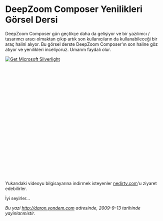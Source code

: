 # DeepZoom Composer Yenilikleri Görsel Dersi
DeepZoom Composer gün geçtikçe daha da gelişiyor ve bir yazılımcı /
tasarımcı aracı olmaktan çıkıp artık son kullanıcıların da
kullanabileceği bir araç halini alıyor. Bu görsel derste DeepZoom
Composer'ın son haline göz atıyor ve yenilikleri inceliyoruz. Umarım
faydalı olur.

<div style="width:512px;height:384px;">

[![Get Microsoft
Silverlight](http://go2.microsoft.com/fwlink/?LinkId=108181)](http://go2.microsoft.com/fwlink/?LinkID=124807)

</div>

Yukarıdaki videoyu bilgisayarına indirmek isteyenler
[nedirtv.com](http://www.nedirtv.com/video/darony_1209_deepzoomcomposer.aspx)'u
ziyaret edebilirler.

İyi seyirler...



*Bu yazi http://daron.yondem.com adresinde, 2009-9-13 tarihinde yayinlanmistir.*
